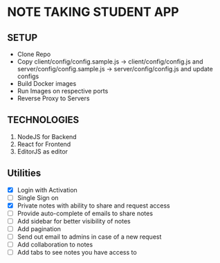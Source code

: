 # NOTE TAKING STUDENT APP

## SETUP
-  Clone Repo
-  Copy client/config/config.sample.js -> client/config/config.js and server/config/config.sample.js -> server/config/config.js and update configs
-  Build Docker images
-  Run Images on respective ports
-  Reverse Proxy to Servers

## TECHNOLOGIES
1. NodeJS for Backend
2. React for Frontend
3. EditorJS as editor

## Utilities
- [x] Login with Activation
- [ ] Single Sign on
- [x] Private notes with ability to share and request access
- [ ] Provide auto-complete of emails to share notes
- [ ] Add sidebar for better visibility of notes
- [ ] Add pagination
- [ ] Send out email to admins in case of a new request
- [ ] Add collaboration to notes
- [ ] Add tabs to see notes you have access to
